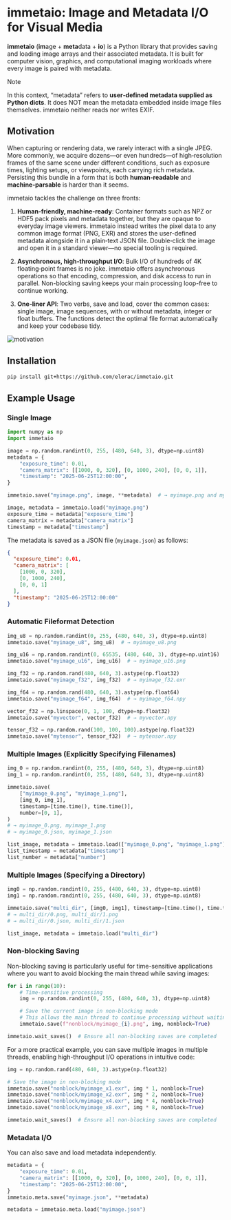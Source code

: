 # immetaio: Image and Metadata I/O for Visual Media

**immetaio** (**im**age + **meta**data + **io**) is a Python library that provides saving and loading image arrays and their associated metadata. It is built for computer vision, graphics, and computational imaging workloads where every image is paired with metadata.

> [!NOTE]
> In this context, “metadata” refers to **user‑defined metadata supplied as Python dicts**. It does NOT mean the metadata embedded inside image files themselves. immetaio neither reads nor writes EXIF.

## Motivation

When capturing or rendering data, we rarely interact with a single JPEG. More commonly, we acquire dozens—or even hundreds—of high‑resolution frames of the same scene under different conditions, such as exposure times, lighting setups, or viewpoints, each carrying rich metadata. Persisting this bundle in a form that is both **human‑readable** and **machine‑parsable** is harder than it seems.

immetaio tackles the challenge on three fronts:

1. **Human‑friendly, machine‑ready**: Container formats such as NPZ or HDF5 pack pixels and metadata together, but they are opaque to everyday image viewers. immetaio instead writes the pixel data to any common image format (PNG, EXR) and stores the user-defined metadata alongside it in a plain‑text JSON file. Double‑click the image and open it in a standard viewer—no special tooling is required.

2. **Asynchronous, high‑throughput I/O**: Bulk I/O of hundreds of 4K floating‑point frames is no joke. immetaio offers asynchronous operations so that encoding, compression, and disk access to run in parallel. Non-blocking saving keeps your main processing loop-free to continue working.

3. **One‑liner API**: Two verbs, save and load, cover the common cases: single image, image sequences, with or without metadata, integer or float buffers. The functions detect the optimal file format automatically and keep your codebase tidy.

![motivation](docs/motivation.jpg)

## Installation

```bash
pip install git+https://github.com/elerac/immetaio.git
```

## Example Usage

### Single Image

```python
import numpy as np
import immetaio

image = np.random.randint(0, 255, (480, 640, 3), dtype=np.uint8)
metadata = {
    "exposure_time": 0.01,
    "camera_matrix": [[1000, 0, 320], [0, 1000, 240], [0, 0, 1]],
    "timestamp": "2025-06-25T12:00:00",
}

immetaio.save("myimage.png", image, **metadata)  # → myimage.png and myimage.json

image, metadata = immetaio.load("myimage.png")
exposure_time = metadata["exposure_time"]
camera_matrix = metadata["camera_matrix"]
timestamp = metadata["timestamp"]
```

The metadata is saved as a JSON file (`myimage.json`) as follows:

```json
{
  "exposure_time": 0.01,
  "camera_matrix": [
    [1000, 0, 320],
    [0, 1000, 240],
    [0, 0, 1]
  ],
  "timestamp": "2025-06-25T12:00:00"
}
```

### Automatic Fileformat Detection

```python
img_u8 = np.random.randint(0, 255, (480, 640, 3), dtype=np.uint8)
immetaio.save("myimage_u8", img_u8)  # → myimage_u8.png

img_u16 = np.random.randint(0, 65535, (480, 640, 3), dtype=np.uint16)
immetaio.save("myimage_u16", img_u16)  # → myimage_u16.png

img_f32 = np.random.rand(480, 640, 3).astype(np.float32)
immetaio.save("myimage_f32", img_f32)  # → myimage_f32.exr

img_f64 = np.random.rand(480, 640, 3).astype(np.float64)
immetaio.save("myimage_f64", img_f64)  # → myimage_f64.npy

vector_f32 = np.linspace(0, 1, 100, dtype=np.float32)
immetaio.save("myvector", vector_f32)  # → myvector.npy

tensor_f32 = np.random.rand(100, 100, 100).astype(np.float32)
immetaio.save("mytensor", tensor_f32)  # → mytensor.npy
```

### Multiple Images (Explicitly Specifying Filenames)

```python
img_0 = np.random.randint(0, 255, (480, 640, 3), dtype=np.uint8)
img_1 = np.random.randint(0, 255, (480, 640, 3), dtype=np.uint8)

immetaio.save(
    ["myimage_0.png", "myimage_1.png"],
    [img_0, img_1],
    timestamp=[time.time(), time.time()],
    number=[0, 1],
)
# → myimage_0.png, myimage_1.png
# → myimage_0.json, myimage_1.json

list_image, metadata = immetaio.load(["myimage_0.png", "myimage_1.png"])
list_timestamp = metadata["timestamp"]
list_number = metadata["number"]
```

### Multiple Images (Specifying a Directory)

```python
img0 = np.random.randint(0, 255, (480, 640, 3), dtype=np.uint8)
img1 = np.random.randint(0, 255, (480, 640, 3), dtype=np.uint8)

immetaio.save("multi_dir", [img0, img1], timestamp=[time.time(), time.time()], number=[0, 1])
# → multi_dir/0.png, multi_dir/1.png
# → multi_dir/0.json, multi_dir/1.json

list_image, metadata = immetaio.load("multi_dir")
```

### Non-blocking Saving

Non-blocking saving is particularly useful for time-sensitive applications where you want to avoid blocking the main thread while saving images:

```python
for i in range(10):
    # Time-sensitive processing
    img = np.random.randint(0, 255, (480, 640, 3), dtype=np.uint8)

    # Save the current image in non-blocking mode
    # This allows the main thread to continue processing without waiting for the save operation to complete
    immetaio.save(f"nonblock/myimage_{i}.png", img, nonblock=True)

immetaio.wait_saves()  # Ensure all non-blocking saves are completed
```

For a more practical example, you can save multiple images in multiple threads, enabling high-throughput I/O operations in intuitive code:

```python
img = np.random.rand(480, 640, 3).astype(np.float32)

# Save the image in non-blocking mode
immetaio.save("nonblock/myimage_x1.exr", img * 1, nonblock=True)
immetaio.save("nonblock/myimage_x2.exr", img * 2, nonblock=True)
immetaio.save("nonblock/myimage_x4.exr", img * 4, nonblock=True)
immetaio.save("nonblock/myimage_x8.exr", img * 8, nonblock=True)

immetaio.wait_saves()  # Ensure all non-blocking saves are completed
```

### Metadata I/O

You can also save and load metadata independently.

```python
metadata = {
    "exposure_time": 0.01,
    "camera_matrix": [[1000, 0, 320], [0, 1000, 240], [0, 0, 1]],
    "timestamp": "2025-06-25T12:00:00",
}
immetaio.meta.save("myimage.json", **metadata)

metadata = immetaio.meta.load("myimage.json")
```
